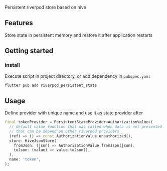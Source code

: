 Persistent riverpod store based on hive

## Features

Store state in persistent memory and restore it after application restarts

## Getting started

### install 
Execute script in project directory, or add dependency in `pubspec.yaml`

```sh
flutter pub add riverpod_persistent_state
```

## Usage

Define provider with unique name and use it as state provider after
```dart
final tokenProvider = PersistentStateProvider<AuthorizationValue>(
  // default value function that was called when data is not presented in store
  // that can be depend on other riverpod providers
  (ref) => () => const AuthorizationValue.unauthorized(),
  store: HiveJsonStore(
    fromJson: (json) => AuthorizationValue.fromJson(json),
    toJson: (value) => value.toJson(),
  ),
  name: 'token',
);
```